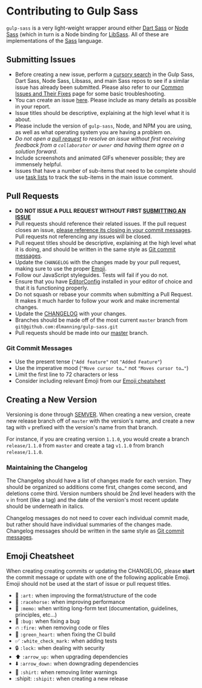 # Contributing to Gulp Sass

`gulp-sass` is a very light-weight wrapper around either [Dart Sass][] or [Node Sass][] (which in turn is a Node binding for [LibSass][]. All of these are implementations of the [Sass][] language.

[Dart Sass]: http://sass-lang.com/dart-sass
[Node Sass]: https://github.com/sass/node-sass
[LibSass]: https://sass-lang.com/libsass
[Sass]: https://sass-lang.com

## Submitting Issues

* Before creating a new issue, perform a [cursory search](https://github.com/issues?utf8=%E2%9C%93&q=repo%3Adlmanning%2Fgulp-sass+repo%3Asass%2Fdart-sass+repo%3Asass%2Fnode-sass+repo%3Asass%2Flibsass+repo%3Asass%2Fsass+repo%3Asass-eyeglass%2Feyeglass) in the Gulp Sass, Dart Sass, Node Sass, Libsass, and main Sass repos to see if a similar issue has already been submitted. Please also refer to our [Common Issues and Their Fixes](https://github.com/dlmanning/gulp-sass/wiki/Common-Issues-and-Their-Fixes) page for some basic troubleshooting.
* You can create an issue [here](https://github.com/dlmanning/gulp-sass/issues). Please include as many details as possible in your report.
* Issue titles should be descriptive, explaining at the high level what it is about.
* Please include the version of `gulp-sass`, Node, and NPM you are using, as well as what operating system you are having a problem on.
* _Do not open a [pull request](#pull-requests) to resolve an issue without first receiving feedback from a `collaborator` or `owner` and having them agree on a solution forward_.
* Include screenshots and animated GIFs whenever possible; they are immensely helpful.
* Issues that have a number of sub-items that need to be complete should use [task lists](https://github.com/blog/1375%0A-task-lists-in-gfm-issues-pulls-comments) to track the sub-items in the main issue comment.


## Pull Requests

* **DO NOT ISSUE A PULL REQUEST WITHOUT FIRST [SUBMITTING AN ISSUE](#submitting-issues)**
* Pull requests should reference their related issues. If the pull request closes an issue, [please reference its closing in your commit messages](https://help.github.com/articles/closing-issues-via-commit-messages/). Pull requests not referencing any issues will be closed.
* Pull request titles should be descriptive, explaining at the high level what it is doing, and should be written in the same style as [Git commit messages](#git-commit-messages).
* Update the `CHANGELOG` with the changes made by your pull request, making sure to use the proper [Emoji](#emoji-cheatsheet).
* Follow our JavaScript styleguides. Tests will fail if you do not.
* Ensure that you have [EditorConfig](http://editorconfig.org/) installed in your editor of choice and that it is functioning properly.
* Do not squash or rebase your commits when submitting a Pull Request. It makes it much harder to follow your work and make incremental changes.
* Update the [CHANGELOG](#maintaining-thechangelog) with your changes.
* Branches should be made off of the most current `master` branch from `git@github.com:dlmanning/gulp-sass.git`
* Pull requests should be made into our [master](https://github.com/dlmanning/gulp-sass/tree/master) branch.

### Git Commit Messages

* Use the present tense (`"Add feature"` not `"Added Feature"`)
* Use the imperative mood (`"Move cursor to…"` not `"Moves cursor to…"`)
* Limit the first line to 72 characters or less
* Consider including relevant Emoji from our [Emoji cheatsheet](#emoji-cheatsheet)

## Creating a New Version

Versioning is done through [SEMVER](http://semver.org/). When creating a new version, create new release branch off of `master` with the version's name, and create a new tag with `v` prefixed with the version's name from that branch. 

For instance, if you are creating version `1.1.0`, you would create a branch `release/1.1.0` from `master` and create a tag `v1.1.0` from branch `release/1.1.0`.

### Maintaining the Changelog

The Changelog should have a list of changes made for each version. They should be organized so additions come first, changes come second, and deletions come third. Version numbers should be 2nd level headers with the `v` in front (like a tag) and the date of the version's most recent update should be underneath in italics.

Changelog messages do not need to cover each individual commit made, but rather should have individual summaries of the changes made. Changelog messages should be written in the same style as [Git commit messages](#git-commit-messages).

## Emoji Cheatsheet

When creating creating commits or updating the CHANGELOG, please **start** the commit message or update with one of the following applicable Emoji. Emoji should not be used at the start of issue or pull request titles.

* :art: `:art:` when improving the format/structure of the code
* :racehorse: `:racehorse:` when improving performance
* :memo: `:memo:` when writing long-form text (documentation, guidelines, principles, etc…)
* :bug: `:bug:` when fixing a bug
* :fire: `:fire:` when removing code or files
* :green_heart: `:green_heart:` when fixing the CI build
* :white_check_mark: `:white_check_mark:` when adding tests
* :lock: `:lock:` when dealing with security
* :arrow_up: `:arrow_up:` when upgrading dependencies
* :arrow_down: `:arrow_down:` when downgrading dependencies
* :shirt: `:shirt:` when removing linter warnings
* :shipit: `:shipit:` when creating a new release
